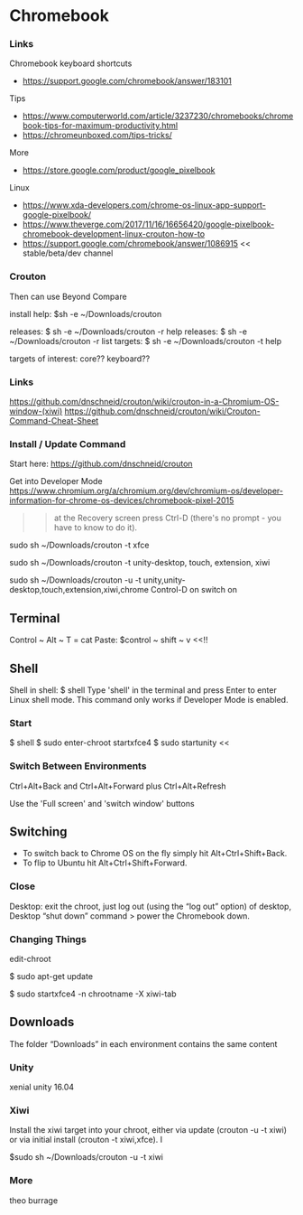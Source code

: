 

# Chromebook

 

### Links

Chromebook keyboard shortcuts
* https://support.google.com/chromebook/answer/183101


Tips
* https://www.computerworld.com/article/3237230/chromebooks/chromebook-tips-for-maximum-productivity.html
* https://chromeunboxed.com/tips-tricks/


More
* https://store.google.com/product/google_pixelbook

Linux
* https://www.xda-developers.com/chrome-os-linux-app-support-google-pixelbook/
* https://www.theverge.com/2017/11/16/16656420/google-pixelbook-chromebook-development-linux-crouton-how-to
* https://support.google.com/chromebook/answer/1086915 << stable/beta/dev channel



### Crouton

Then can use Beyond Compare

install help: $sh -e ~/Downloads/crouton

releases: $ sh -e ~/Downloads/crouton -r help
releases: $ sh -e ~/Downloads/crouton -r list
targets:  $ sh -e ~/Downloads/crouton -t help

targets of interest: core?? keyboard??

### Links

https://github.com/dnschneid/crouton/wiki/crouton-in-a-Chromium-OS-window-(xiwi)
https://github.com/dnschneid/crouton/wiki/Crouton-Command-Cheat-Sheet


### Install / Update Command

Start here: https://github.com/dnschneid/crouton

Get into Developer Mode
https://www.chromium.org/a/chromium.org/dev/chromium-os/developer-information-for-chrome-os-devices/chromebook-pixel-2015
>>  at the Recovery screen press Ctrl-D (there's no prompt - you have to know to do it).

sudo sh ~/Downloads/crouton  -t xfce

sudo sh ~/Downloads/crouton -t unity-desktop, touch, extension, xiwi

sudo sh ~/Downloads/crouton -u -t unity,unity-desktop,touch,extension,xiwi,chrome
Control-D on switch on


## Terminal

Control ~ Alt ~ T = cat
Paste: $control ~ shift ~ v <<!!


## Shell

Shell in shell: $ shell
Type 'shell' in the terminal and press Enter to enter Linux shell mode.
This command only works if Developer Mode is enabled.

### Start


$ shell
$ sudo enter-chroot startxfce4
$ sudo startunity <<

### Switch Between Environments

Ctrl+Alt+Back and Ctrl+Alt+Forward plus Ctrl+Alt+Refresh

Use the 'Full screen' and 'switch window' buttons

## Switching

* To switch back to Chrome OS on the fly simply hit Alt+Ctrl+Shift+Back.
* To flip to Ubuntu hit Alt+Ctrl+Shift+Forward.


### Close

Desktop: exit the chroot, just log out (using the “log out” option) of desktop,
Desktop “shut down” command > power the Chromebook down.


### Changing Things

edit-chroot

$ sudo apt-get update

$ sudo startxfce4 -n chrootname -X xiwi-tab

## Downloads

The folder “Downloads” in each environment contains the same content


### Unity

xenial unity 16.04


### Xiwi
Install the xiwi target into your chroot, either via update (crouton -u -t xiwi) or via initial install (crouton -t xiwi,xfce). I

$sudo sh ~/Downloads/crouton -u -t xiwi

### More

theo
burrage
<!--stackedit_data:
eyJoaXN0b3J5IjpbMTE4Mjc3MjExMSwxMTgyNzcyMTExLC0xOD
MxNjc0MDY5XX0=
-->